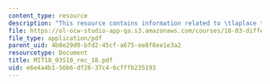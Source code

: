 ```yaml
---
content_type: resource
description: "This resource contains information related to \tlaplace transform."
file: https://ol-ocw-studio-app-qa.s3.amazonaws.com/courses/18-03-differential-equations-spring-2010/e6e4a4b156b6df2637c46cfffb235193_MIT18_03S10_rec_18.pdf
file_type: application/pdf
parent_uid: 4b0e29d9-bfd2-45cf-a675-ee8f8ee1e3a2
resourcetype: Document
title: MIT18_03S10_rec_18.pdf
uid: e6e4a4b1-56b6-df26-37c4-6cfffb235193
---
```

